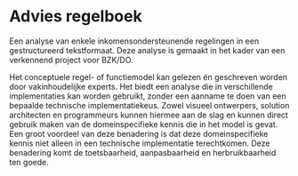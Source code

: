 # Advies regelboek

Een analyse van enkele inkomensondersteunende regelingen in een gestructureerd tekstformaat. Deze analyse is gemaakt in het kader van een verkennend project voor BZK/DO.

Het conceptuele regel- of functiemodel kan gelezen én geschreven worden door vakinhoudelijke experts. Het biedt een analyse die in verschillende implementaties kan worden gebruikt, zonder een aanname te doen van een bepaalde technische implementatiekeus. Zowel visueel ontwerpers, solution architecten en programmeurs kunnen hiermee aan de slag en kunnen direct gebruik maken van de domeinspecifieke kennis die in het model is gevat. Een groot voordeel van deze benadering is dat deze domeinspecifieke kennis niet alleen in een technische implementatie terechtkomen. Deze benadering komt de toetsbaarheid, aanpasbaarheid en herbruikbaarheid ten goede.
